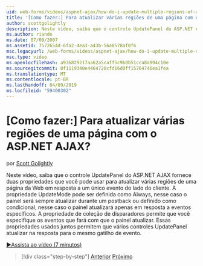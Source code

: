 ```yaml
---
uid: web-forms/videos/aspnet-ajax/how-do-i-update-multiple-regions-of-a-page-with-aspnet-ajax
title: '[Como fazer:] Para atualizar várias regiões de uma página com o ASP.NET AJAX? | Microsoft Docs'
author: scottgolightly
description: Neste vídeo, saiba que o controle UpdatePanel do ASP.NET AJAX fornece duas propriedades que você pode usar para atualizar várias regiões de uma página da Web na resposta...
ms.author: riande
ms.date: 07/09/2007
ms.assetid: 7572654d-6fa2-4ea3-a43b-56a8578af0f6
msc.legacyurl: /web-forms/videos/aspnet-ajax/how-do-i-update-multiple-regions-of-a-page-with-aspnet-ajax
msc.type: video
ms.openlocfilehash: a936829217aa62a5caff5c9b0b51cca8a994c10e
ms.sourcegitcommit: 0f1119340e4464720cfd16d0ff15764746ea1fea
ms.translationtype: MT
ms.contentlocale: pt-BR
ms.lasthandoff: 04/09/2019
ms.locfileid: "59400302"
---
```

# <a name="how-do-i-update-multiple-regions-of-a-page-with-aspnet-ajax"></a>[Como fazer:] Para atualizar várias regiões de uma página com o ASP.NET AJAX?

por [Scott Golightly](https://github.com/scottgolightly)

Neste vídeo, saiba que o controle UpdatePanel do ASP.NET AJAX fornece duas propriedades que você pode usar para atualizar várias regiões de uma página da Web em resposta a um único evento do lado do cliente. A propriedade UpdateMode pode ser definida como Always, nesse caso o painel será sempre atualizar durante um postback ou definido como condicional, nesse caso o painel atualizará apenas em resposta a eventos específicos. A propriedade de coleção de disparadores permite que você especifique os eventos que fará com que o painel atualizar. Essas propriedades usados juntos permitem que vários controles UpdatePanel atualizar na resposta para o mesmo gatilho de evento.

[&#9654;Assista ao vídeo (7 minutos)](https://channel9.msdn.com/Blogs/ASP-NET-Site-Videos/how-do-i-update-multiple-regions-of-a-page-with-aspnet-ajax)

> [!div class="step-by-step"]
> [Anterior](how-do-i-implement-the-ajax-after-processing-pattern.md)
> [Próximo](how-do-i-choose-between-methods-of-ajax-page-updates.md)

